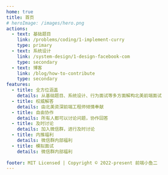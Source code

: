 ```yaml
---
home: true
title: 首页
# heroImage: /images/hero.png
actions:
  - text: 基础题目
    link: /problems/coding/1-implement-curry
    type: primary
  - text: 系统设计
    link: /system-design/1-design-facebook-com
    type: secondary
  - text: 博客
    link: /blog/how-to-contribute
    type: secondary
features:
  - title: 全方位涵盖
    details: 从基础题目、系统设计、行为面试等多方面解构北美前端面试
  - title: 权威解答
    details: 由北美资深前端工程师倾情奉献
  - title: 自由协作
    details: 所有人都可以讨论问题，协作回答
  - title: 及时讨论
    details: 加入微信群，进行及时讨论
  - title: 内推福利
    details: 微信群内部福利
  - title: 模拟面试
    details: 微信群内部福利
  
footer: MIT Licensed | Copyright © 2022-present 前端小鱼二
---
```


<!-- <Vssue :title="$title" /> -->